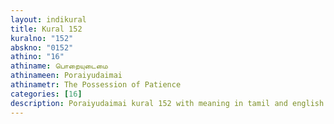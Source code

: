 ```yaml
---
layout: indikural
title: Kural 152
kuralno: "152"
abskno: "0152"
athino: "16"
athiname: பொறையுடைமை
athinameen: Poraiyudaimai
athinametr: The Possession of Patience
categories: [16]
description: Poraiyudaimai kural 152 with meaning in tamil and english 
---
```


